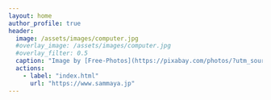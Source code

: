 ```yaml
---
layout: home
author_profile: true
header:
  image: /assets/images/computer.jpg
  #overlay_image: /assets/images/computer.jpg
  #overlay_filter: 0.5
  caption: "Image by [Free-Photos](https://pixabay.com/photos/?utm_source=link-attribution&amp;utm_medium=referral&amp;utm_campaign=image&amp;utm_content=336377) from [Pixabay](https://pixabay.com/?utm_source=link-attribution&amp;utm_medium=referral&amp;utm_campaign=image&amp;utm_content=336377)"
  actions:
    - label: "index.html"
      url: "https://www.sammaya.jp"
---
```

